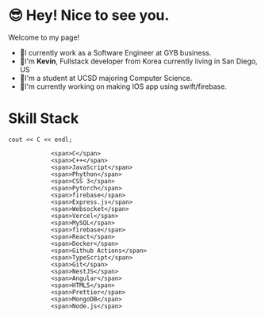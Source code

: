 # 😎 Hey! Nice to see you.
Welcome to my page! 
- 👯I currently work as a Software Engineer at GYB business.
- 🤔I'm <strong>Kevin</strong>, Fullstack developer from Korea currently living in San Diego, US
- 🔭I'm a student at UCSD majoring Computer Science.
- 💬I'm currently working on making IOS app using swift/firebase.

# Skill Stack
```
cout << C << endl;
```
            

                <span>C</span>
                <span>C++</span>
                <span>JavaScript</span>
                <span>Phython</span>
                <span>CSS 3</span>
                <span>Pytorch</span>
                <span>firebase</span>
                <span>Express.js</span>
                <span>Websocket</span>
                <span>Vercel</span>
                <span>MySQL</span>
                <span>firebase</span>
                <span>React</span>
                <span>Docker</span>
                <span>Github Actions</span>
                <span>TypeScript</span>
                <span>Git</span>
                <span>NestJS</span>
                <span>Angular</span>
                <span>HTML5</span>
                <span>Prettier</span>
                <span>MongoDB</span>
                <span>Node.js</span>

